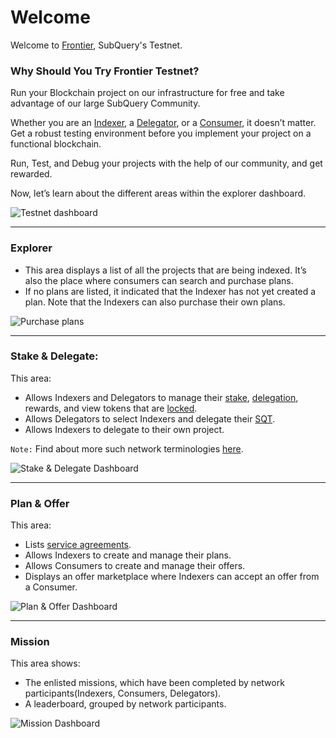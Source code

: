 # Welcome

Welcome to [Frontier](https://frontier.subquery.network/), SubQuery's Testnet. 

### Why Should You Try Frontier Testnet? 

Run your Blockchain project on our infrastructure for free and take advantage of our large SubQuery Community. <!--we can add specific number as well -->

Whether you are an [Indexer](../introduction.md), a [Delegator](../introduction.md), or a [Consumer](../introduction.md), it doesn’t matter. Get a robust testing environment before you implement your project on a functional blockchain. 

Run, Test, and Debug your projects with the help of our community, and get rewarded. 


Now, let’s learn about the different areas within the explorer dashboard.

![Testnet dashboard](/assets/img/dashboard.png) <br />

---

### Explorer

- This area displays a list of all the projects that are being indexed. It’s also the place where consumers can search and purchase plans. 
- If no plans are listed, it indicated that the Indexer has not yet created a plan. Note that the Indexers can also purchase their own plans.

![Purchase plans](/assets/img/purchase_plans.png) <br />

---

### Stake & Delegate: 

This area:
- Allows Indexers and Delegators to manage their [stake](../terminology.md#staking), [delegation](../terminology.md#delegating), rewards, and view tokens that are [locked](../terminology.md#lock-period). 
- Allows Delegators to select Indexers and delegate their [SQT](../token.md).
- Allows Indexers to delegate to their own project. 


`Note:` Find about more such network terminologies [here](../terminology.md). <br />

![Stake & Delegate Dashboard](/assets/img/stake_delegate_dashboard.png) <br />

---

### Plan & Offer

This area:
- Lists [service agreements](../../glossary/glossary.md#service-agreements).
- Allows Indexers to create and manage their plans.
- Allows Consumers to create and manage their offers.
- Displays an offer marketplace where Indexers can accept an offer from a Consumer.

![Plan & Offer Dashboard](/assets/img/plan_offer_dashboard.png)<br/>

---
### Mission

This area shows:
- The enlisted missions, which have been completed by network participants(Indexers, Consumers, Delegators).
- A leaderboard, grouped by network participants.

![Mission Dashboard](/assets/img/missions_dashboard.png)<br/>

